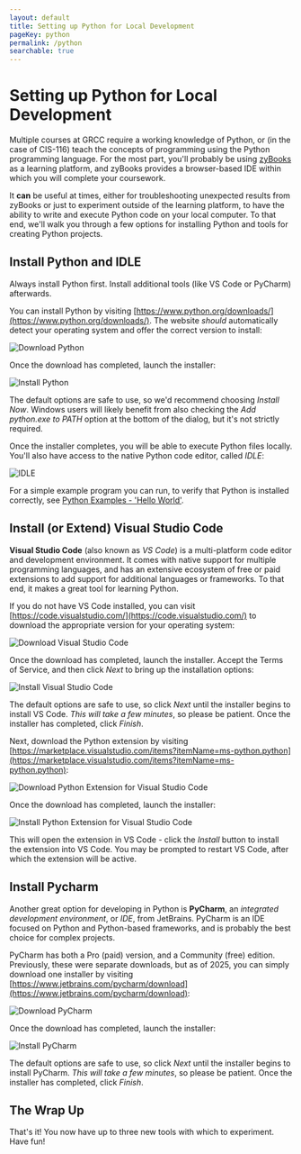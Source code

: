 ```yaml
---
layout: default
title: Setting up Python for Local Development
pageKey: python
permalink: /python
searchable: true
---
```


# Setting up Python for Local Development

Multiple courses at GRCC require a working knowledge of Python, or (in the case of CIS-116) teach the concepts of programming 
using the Python programming language. For the most part, you'll probably be using [zyBooks](https://www.zybooks.com/) as a 
learning platform, and zyBooks provides a browser-based IDE within which you will complete your coursework.

It **can** be useful at times, either for troubleshooting unexpected results from zyBooks or just to experiment outside of the 
learning platform, to have the ability to write and execute Python code on your local computer. To that end, we'll walk you through a few options 
for installing Python and tools for creating Python projects.

## Install Python and IDLE

<div class="alert alert-primary">
    <i class="fas fa-exclamation-circle"></i> Always install Python first. Install additional tools (like VS Code or PyCharm) afterwards.
</div>

You can install Python by visiting [https://www.python.org/downloads/](https://www.python.org/downloads/). The website _should_ automatically detect 
your operating system and offer the correct version to install:

![Download Python](./images/download-python.png)

Once the download has completed, launch the installer:

![Install Python](./images/install-python.png)

The default options are safe to use, so we'd recommend choosing _Install Now_. Windows users will likely benefit from also checking the _Add python.exe to PATH_ 
option at the bottom of the dialog, but it's not strictly required.

Once the installer completes, you will be able to execute Python files locally. You'll also have access to the native Python code editor, called _IDLE_:

![IDLE](./images/idle.png)

For a simple example program you can run, to verify that Python is installed correctly, see [Python Examples - 'Hello World'](#).

## Install (or Extend) Visual Studio Code

**Visual Studio Code** (also known as _VS Code_) is a multi-platform code editor and development environment. It comes with native support for multiple programming 
languages, and has an extensive ecosystem of free or paid extensions to add support for additional languages or frameworks. To that end, it makes a great tool for 
learning Python.

If you do not have VS Code installed, you can visit [https://code.visualstudio.com/](https://code.visualstudio.com/) to download the appropriate version for your 
operating system:

![Download Visual Studio Code](./images/download-vs-code.png)

Once the download has completed, launch the installer. Accept the Terms of Service, and then click _Next_ to bring up the installation options:

![Install Visual Studio Code](./images/install-vs-code.png)

The default options are safe to use, so click _Next_ until the installer begins to install VS Code. _This will take a few minutes_, so please be patient. Once the 
installer has completed, click _Finish_.

Next, download the Python extension by visiting [https://marketplace.visualstudio.com/items?itemName=ms-python.python](https://marketplace.visualstudio.com/items?itemName=ms-python.python):

![Download Python Extension for Visual Studio Code](./images/download-python-vs-code.png)

Once the download has completed, launch the installer:

![Install Python Extension for Visual Studio Code](./images/install-python-vs-code.png)

This will open the extension in VS Code - click the _Install_ button to install the extension into VS Code. You may be prompted to restart VS Code, after which the 
extension will be active.

## Install Pycharm

Another great option for developing in Python is **PyCharm**, an _integrated development environment_, or _IDE_, from JetBrains. PyCharm is an IDE focused on Python and Python-based frameworks, and is probably the best choice for complex projects.

PyCharm has both a Pro (paid) version, and a Community (free) edition. Previously, these were separate downloads, but as of 2025, you can simply download one installer 
by visiting [https://www.jetbrains.com/pycharm/download](https://www.jetbrains.com/pycharm/download):

![Download PyCharm](./images/download-pycharm-ide.png)

Once the download has completed, launch the installer:

![Install PyCharm](./images/install-pycharm-ide.png)

The default options are safe to use, so click _Next_ until the installer begins to install PyCharm. _This will take a few minutes_, so please be patient. Once the 
installer has completed, click _Finish_.

## The Wrap Up

That's it! You now have up to three new tools with which to experiment. Have fun!